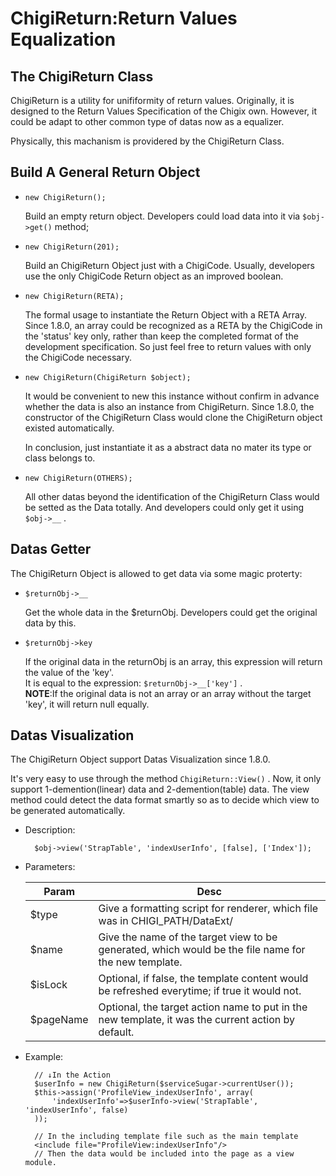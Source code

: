 ChigiReturn:Return Values Equalization
====================================

## The ChigiReturn Class

ChigiReturn is a utility for unififormity of return values. Originally, it is designed to the Return Values Specification of the Chigix own. However, it could be adapt to other common type of datas now as a equalizer.

Physically, this machanism is providered by the ChigiReturn Class.

## Build A General Return Object

* `new ChigiReturn();`

	Build an empty return object. Developers could load data into it via `$obj->get()` method;

* `new ChigiReturn(201);`

	Build an ChigiReturn Object just with a ChigiCode. Usually, developers use the only ChigiCode Return object as an improved boolean.

* `new ChigiReturn(RETA);`

	The formal usage to instantiate the Return Object with a RETA Array. Since 1.8.0, an array could be recognized as a RETA by the ChigiCode in the 'status' key only, rather than keep the completed format of the development specification. So just feel free to return values with only the ChigiCode necessary.

* `new ChigiReturn(ChigiReturn $object);`

	It would be convenient to new this instance without confirm in advance whether the data is also an instance from ChigiReturn. Since 1.8.0, the constructor of the ChigiReturn Class would clone the ChigiReturn object existed automatically. 

	In conclusion, just instantiate it as a abstract data no mater its type or class belongs to.

* `new ChigiReturn(OTHERS);`

	All other datas beyond the identification of the ChigiReturn Class would be setted as the Data totally. And developers could only get it using `$obj->__` .

## Datas Getter

The ChigiReturn Object is allowed to get data via some magic proterty:

* `$returnObj->__`

	Get the whole data in the $returnObj. Developers could get the original data by this.

* `$returnObj->key`

	If the original data in the returnObj is an array, this expression will return the value of the 'key'.		
	It is equal to the expression: `$returnObj->__['key']` .		
	**NOTE**:If the original data is not an array or an array without the target 'key', it will return null equally.

## Datas Visualization

The ChigiReturn Object support Datas Visualization since 1.8.0.

It's very easy to use through the method `ChigiReturn::View()` . Now, it only support 1-demention(linear) data and 2-demention(table) data. The view method could detect the data format smartly so as to decide which view to be generated automatically.

* Description:

		$obj->view('StrapTable', 'indexUserInfo', [false], ['Index']);

* Parameters:

	Param                   |Desc
	------------------------|-----------------------------
	$type                   |Give a formatting script for renderer, which file was in CHIGI_PATH/DataExt/
	$name                   |Give the name of the target view to be generated, which would be the file name for the new template.
	$isLock                 |Optional, if false, the template content would be refreshed everytime; if true it would not.
	$pageName               |Optional, the target action name to put in the new template, it was the current action by default.

* Example:

		// ↓In the Action
		$userInfo = new ChigiReturn($serviceSugar->currentUser());
		$this->assign('ProfileView_indexUserInfo', array(
            'indexUserInfo'=>$userInfo->view('StrapTable', 'indexUserInfo', false)
        ));

        // In the including template file such as the main template
        <include file="ProfileView:indexUserInfo"/>
        // Then the data would be included into the page as a view module.